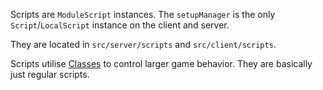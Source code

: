 Scripts are `ModuleScript` instances. The `setupManager` is the only `Script`/`LocalScript` instance on the client and server.

They are located in `src/server/scripts` and `src/client/scripts`.

Scripts utilise [Classes](Classes/Index) to control larger game behavior. They are basically just regular scripts.